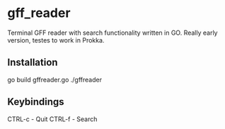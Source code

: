 # gff_reader
Terminal GFF reader with search functionality written in GO.
Really early version, testes to work in Prokka. 

## Installation 
go build gffreader.go
./gffreader <GFF file>

## Keybindings
CTRL-c - Quit
CTRL-f - Search 
